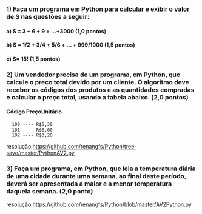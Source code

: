 ### 1) Faça um programa em Python para calcular e exibir o valor de S nas questões a seguir:

#### a) S = 3 + 6 + 9 + ...+3000 (1,0 pontos)

#### b) S = 1/2 + 3/4 + 5/6 + ... + 999/1000 (1,5 pontos)

#### c) S= 15! (1,5 pontos)

### 2) Um vendedor precisa de um programa, em Python, que calcule o preço total devido por um cliente. O algoritmo deve receber os códigos dos produtos e as quantidades compradas e calcular o preço total, usando a tabela abaixo. (2,0 pontos)

#### Código PreçoUnitário 
      100 ---- R$5,30 
      101 ---- R$6,00 
      102 ---- R$3,20
 resolução:https://github.com/renangfs/Python/tree-save/master/PythonAV2.py

### 3) Faça um programa, em Python, que leia a temperatura diária de uma cidade durante uma semana, ao final deste período, deverá ser apresentada a maior e a menor temperatura daquela semana. (2,0 ponto)
resolução:https://github.com/renangfs/Python/blob/master/AV2Python.py
